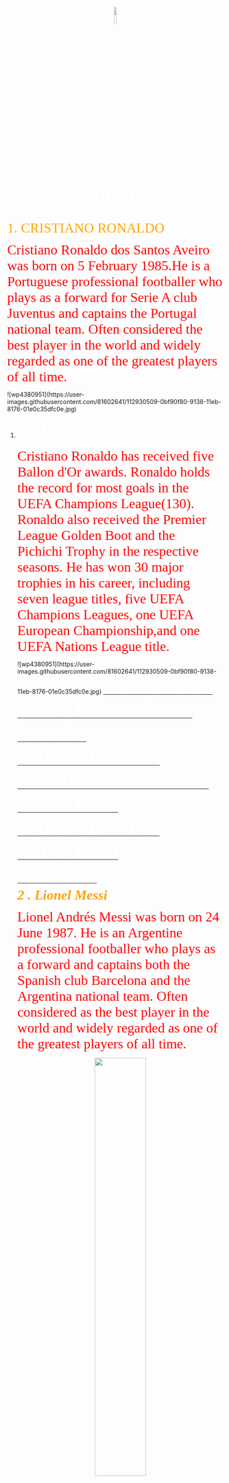 <!DOCTYPE HTML>
<HEAD>
<TITLE>CRISTIANO RONALDO</TITLE>
</HEAD>
<BODY BACKGROUND="![imagesource](https://user-images.githubusercontent.com/81602641/112930228-89705000-9137-11eb-95ed-f44e67a66e4a.jpg)" height=50% width=50%>
<center><IMG SRC=" https://user-images.githubusercontent.com/81602641/112930537-1a472b80-9138-11eb-9d10-6153e445f274.jpg" Height=10% Width=10%></center>
<H6><center><Font Color="white" Size="8"Face="Algerian"><B><U><I>Football - Players</I></U></B></Font></center></H6>
<Font Color="orange"Size="6"Face="Algerian">1. CRISTIANO RONALDO</Font>
<P><Font Color="red" Size="6"Face="Algerian"><j>Cristiano Ronaldo dos Santos Aveiro was born on 5 February 1985.He is a Portuguese professional footballer who plays as a forward for Serie A club Juventus and captains the Portugal national team. Often considered the best player in the world and widely regarded as one of the greatest players of all time.</j></Font></P>
![wp4380951](https://user-images.githubusercontent.com/81602641/112930509-0bf90f80-9138-11eb-8176-01e0c35dfc0e.jpg)
<ol type="1">
<li><b><font size="8" color="white" Face="Algerian"><u>Achievements</u></font></b></li>
<P><Font Color="red" Size="6"Face="Algerian"> Cristiano Ronaldo has received five Ballon d'Or awards. Ronaldo holds the record for most goals in the UEFA Champions League(130). Ronaldo also received the Premier League Golden Boot and the Pichichi Trophy in the respective seasons. He has won 30 major trophies in his career, including seven league titles, five UEFA Champions Leagues, one UEFA European Championship,and one UEFA Nations League title.</Font></P>
![wp4380951](https://user-images.githubusercontent.com/81602641/112930509-0bf90f80-9138-11eb-8176-01e0c35dfc0e.jpg) 
<a HREF="https://www.youtube.com/watch?v=s5KFB-sjUUU"><Font Color="White" Size="11" Face="Algerian">CRISTIANO RONALDO skills on Youtube </Font></A><BR>
<a HREF="https://en.wikipedia.org/wiki/List_of_career_achievements_by_Cristiano_Ronaldo"><Font Color="White" Size="8" Face="Algerian">WIKIPEDIA ON ACHIEVEMENTS OF RONALDO</Font></A><BR>
<a HREF="https://en.wikipedia.org/wiki/Cristiano_Ronaldo"><Font Color="White" Size="8" Face="Algerian">WIKIPEDIA ON RONALDO</Font></A><BR>
<a HREF="messi.html"><Font Color="White" Size="8" Face="Algerian">next slide </Font></A><BR>
</BODY>
</HEAD>
</HTML>
<!DOCTYPE HTML>
<HEAD>
<TITLE>Lionel Messi</TITLE>
</HEAD>
<BODY BACKGROUND="![imagesource](https://user-images.githubusercontent.com/81602641/112930228-89705000-9137-11eb-95ed-f44e67a66e4a.jpg)" height=50% width=50%>
<Font Color="orange"Size="6"Face="Algerian"><B><I>2  . Lionel Messi</I></B></Font>
<P><Font Color="red" Size="6"Face="Algerian"><j>Lionel Andrés Messi was born on 24 June 1987. He is an Argentine professional footballer who plays as a forward and captains both the Spanish club Barcelona and the Argentina national team. Often considered as the best player in the world and widely regarded as one of the greatest players of all time.</j></Font></P>
<center><IMG SRC="![messi 1](https://user-images.githubusercontent.com/81602641/112930403-d5bb9000-9137-11eb-8ddc-73e1a6c27f9c.jpg)" Height=50% Width=50%> <center>
<ol type="1">
<li><b><font size="8" color="white" Face="Algerian"><u>Achievements</u></font></b></li>
<P><Font Color="red" Size="6"Face="Algerian"> Argentinian footballer Lionel Messi, regarded by many as one of the greatest players of all time.He has received six Ballon d'Or awards, the most for any football player, as well as the 2009 FIFA World Player of the Year and 2019 The Best FIFA Men's Player. Messi holds the record for most goals in La Liga (459), the Supercopa de España (14), the UEFA Super Cup (3) and is the player with the most official recorded assists in football history (304). He has scored 788 goals for club and country throughout his professional career and is also the first player in history to win five and six European Golden Shoes.</Font></P>
<center><IMG SRC="![messi 2](https://user-images.githubusercontent.com/81602641/112930406-d6ecbd00-9137-11eb-9311-59010b6adda4.jpg)" Height="400" Width="1200"></center> 
<a HREF="https://www.youtube.com/watch?v=93BOdsP0bao"><Font Color="White" Size="11" Face="Algerian"> Messi skills on Youtube </Font></A><BR>
<a HREF="https://en.wikipedia.org/wiki/List_of_career_achievements_by_Lionel_Messi"><Font Color="White" Size="8" Face="Algerian">WIKIPEDIA ON ACHIEVEMENTS OF MESSI</Font></A><BR>
<a HREF="https://en.wikipedia.org/wiki/Lionel_Messi"><Font Color="White" Size="8" Face="Algerian">WIKIPEDIA ON MESSI</Font></A><BR>
<a HREF="ronaldinho.html"><Font Color="White" Size="8" Face="Algerian">next slide </Font></A><BR>
</BODY>
</HEAD>
</HTML>
  <!DOCTYPE HTML>
<HEAD>
<TITLE> Ronaldinho </TITLE>
</HEAD>
<BODY BACKGROUND="![imagesource](https://user-images.githubusercontent.com/81602641/112930228-89705000-9137-11eb-95ed-f44e67a66e4a.jpg)" height=50% width=50%>
<Font Color="orange"Size="6"Face="Algerian"><B><I>3 . Ronaldinho </I></B></Font>
<P><Font Color="red" Size="6"Face="Algerian"><j>Ronaldo de Assis Moreira was  born on 21 March 1980, commonly known as Ronaldinho Gaúcho or simply Ronaldinho, he is a Brazilian former professional footballer and current ambassador for Barcelona. He played mostly as an attacking midfielder, but was also deployed as a winger. Often considered one of the best players of his generation and regarded by many as one of the greatest of all time.</j></Font></P>
<center><IMG SRC="![ronaldinho 1](https://user-images.githubusercontent.com/81602641/112930412-d81dea00-9137-11eb-9097-7584d8c12958.jpg)" Height=20% Width=30%> <center>
<ol type="1">
<li><b><font size="8" color="white" Face="Algerian"><u>Achievements</u></font></b></li>
<P><Font Color="red" Size="6"Face="Algerian"> Ronaldinho for had received many prestigious titles for his contribution in football, few of the honourable awards are La Liga Foreign Player of the year-Don Balon Award in 2003-04 and 2005-06, FIFA player of the year award in 2004 and 2005, FIFPro world Player of the Year in 2005, in the same year he was also named European Footballer of the Year, he was Featured in the FIFA 100 a list of the world’s greatest living players complied by Pele. Despite football Ronaldinho is also one of the world’s most popular sportsman who have been the face of some popular brands like Nike, Pepsi, Coca-Cola, EA Sports and  Gatorade.</Font></P>
<center><IMG SRC="![ronaldinho 2](https://user-images.githubusercontent.com/81602641/112930397-d3f1cc80-9137-11eb-9a9c-96570bce6779.jpg)" Height="400" Width="1200"></center> 
<a HREF="https://www.youtube.com/watch?v=3FcXBAC6-KI"><Font Color="White" Size="11" Face="Algerian"> Ronaldinho skills on Youtube </Font></A><BR>
<a HREF="https://www.sportzcraazy.com/ronaldinho-biography/"><Font Color="White" Size="8" Face="Algerian">WIKIPEDIA ON ACHIEVEMENTS OF Ronaldinho</Font></A><BR>
<a HREF="https://en.wikipedia.org/wiki/Ronaldinho"><Font Color="White" Size="8" Face="Algerian">WIKIPEDIA ON Ronaldinho </Font></A><BR>
<a HREF="Iker Casillas.html"><Font Color="White" Size="8" Face="Algerian">next slide </Font></A><BR>
</BODY>
</HEAD>
</HTML>
  <!DOCTYPE HTML>
<HEAD>
<TITLE>Iker Casillas </TITLE>
</HEAD>
<BODY BACKGROUND="![imagesource](https://user-images.githubusercontent.com/81602641/112930228-89705000-9137-11eb-95ed-f44e67a66e4a.jpg)" height=50% width=50%>
<Font Color="orange"Size="6"Face="Algerian"><B><I>4 . Iker Casillas </I></B></Font>
<P><Font Color="red" Size="6"Face="Algerian"><j>Iker Casillas Fernández was born on 20 May 1981.He is a Spanish retired professional footballer who played as a goalkeeper. Casillas is widely regarded to be one of the greatest goalkeepers of all time and by some, as the greatest ever. He is known for his athleticism, quick reactions and outstanding shot-stopping ability. Having spent the majority of his career at Real Madrid, Casillas is one of the few players to achieve over 1000 professional career matches, and holds the record for the most clean sheets in the UEFA Champions League, as well as for the Spain national team.</j></Font></P>
<center><IMG SRC="![Iker Casillas 1](https://user-images.githubusercontent.com/81602641/112930223-883f2300-9137-11eb-887a-e544b410f2a3.jpg)" Height=50% Width=30%> <center>
<ol type="1">
<li><b><font size="8" color="white" Face="Algerian"><u>Achievements</u></font></b></li>
<P><Font Color="red" Size="6"Face="Algerian">During his highly successful career in Madrid, Casillas won all major club titles, including five La Liga titles, four Supercopa de España titles, two Copa del Rey titles, three UEFA Champions Leagues, two UEFA Super Cups, one Intercontinental Cup and the FIFA Club World Cup.</Font></P>
<center><IMG SRC="![Iker Casillas 2](https://user-images.githubusercontent.com/81602641/112930225-88d7b980-9137-11eb-8ee7-a0255932b010.jpg)" Height="500" Width="1200"></center> 
<a HREF="https://www.youtube.com/watch?v=sU0qmGSiVN8"><Font Color="White" Size="11" Face="Algerian"> Iker Casillas saves on Youtube </Font></A><BR>
<a HREF="https://en.wikipedia.org/wiki/Iker_Casillas"><Font Color="White" Size="8" Face="Algerian">WIKIPEDIA ON Iker Casillas </Font></A><BR>
<a HREF="Kevin De Bruyne.html"><Font Color="White" Size="8" Face="Algerian">next slide </Font></A><BR>
</BODY>
</HEAD>
</HTML>
  <!DOCTYPE HTML>
<HEAD>
<TITLE> Kevin De Bruyne </TITLE>
</HEAD>
<BODY BACKGROUND="![imagesource](https://user-images.githubusercontent.com/81602641/112930228-89705000-9137-11eb-95ed-f44e67a66e4a.jpg)" height=50% width=50%>
<Font Color="orange"Size="6"Face="Algerian"><B><I>5 . Kevin De Bruyne </I></B></Font>
<P><Font Color="red" Size="6"Face="Algerian"><j>Kevin De Bruyne was born on 28 June 1991.He is a Belgian professional footballer who plays as a midfielder for Premier League club Manchester City, where he is vice-captain, and the Belgian national team. Recognized for his exceptional passing, shooting and dribbling abilities, he is widely considered to be one of the best players in the world and has often been described as a "complete" midfielder.</j></Font></P>
<center><IMG SRC="![Kevin De Bruyne 1](https://user-images.githubusercontent.com/81602641/112930230-8a08e680-9137-11eb-9324-c87a0d49e2c5.jpg)" Height=50% Width=50%> <center>
<ol type="1">
<li><b><font size="8" color="white" Face="Algerian"><u>Achievements</u></font></b></li>
<P><Font Color="red" Size="6"Face="Algerian"> De Bruyne has been named in the IFFHS Men's World Team, the UEFA Team of the Year and the UEFA Champions League Squad of the Season three times each, the ESM Team of the Year twice, the France Football World XI, and the Bundesliga Team of the Year. He won the Premier League Playmaker of the Season twice, Manchester City's Player of the Season three times, the PFA Players' Player of the Year, the UEFA Champions League Midfielder of the Season, the Bundesliga Player of the Year, the Footballer of the Year (Germany), the Belgian Sportsman of the Year and the IFFHS World's Best Playmaker.</Font></P>
<center><IMG SRC="![Kevin De Bruyne 2](https://user-images.githubusercontent.com/81602641/112930218-870df600-9137-11eb-8f55-8ffe272f9202.jpg)" Height="400" Width="500"></center> 
<a HREF="https://www.youtube.com/watch?v=VZRN5nPoLf4&t=130s"><Font Color="White" Size="11" Face="Algerian"> Kevin De Bruyne skills on Youtube </Font></A><BR>
<a HREF="https://en.wikipedia.org/wiki/Kevin_De_Bruyne"><Font Color="White" Size="8" Face="Algerian">WIKIPEDIA ON Kevin De Bruyne </Font></A><BR>
<a HREF="Carles Puyol.html"><Font Color="White" Size="8" Face="Algerian">next slide </Font></A><BR>
</BODY>
</HEAD>
</HTML>
  <!DOCTYPE HTML>
<HEAD>
<TITLE>Carles Puyol </TITLE>
</HEAD>
<BODY BACKGROUND="![imagesource](https://user-images.githubusercontent.com/81602641/112930228-89705000-9137-11eb-95ed-f44e67a66e4a.jpg)" height=50% width=50%>
<Font Color="orange"Size="6"Face="Algerian"><B><I>6 . Carles Puyol</I></B></Font>
<P><Font Color="red" Size="6"Face="Algerian"><j>Carles Puyol Saforcada was born on 13 April 1978.He is a Spanish retired professional footballer who played his entire career for Barcelona. He mainly plays as a central defender, but he could also play in either full-back position, mostly as a rightback. Praised for his leadership and defensive qualities, he is widely regarded as one of the best captains and defenders in the history of football.</j></Font></P>
<center><IMG SRC="![Carles Puyol 1](https://user-images.githubusercontent.com/81602641/112930049-38605c00-9137-11eb-89e4-4e485225a83a.jpg)" Height=50% Width=50%> <center>
<ol type="1">
<li><b><font size="8" color="white" Face="Algerian"><u>Achievements</u></font></b></li>
<P><Font Color="red" Size="6"Face="Algerian">He played in 593 official games for the side, winning 21 major titles, notably six La Liga championships and three UEFA Champions Leagues in 2006, 2009 and 2011. He also played in two FIFA Club World Cup winning teams in 2009 and 2011.Puyol won 100 caps for Spain, and was part of the squads that won Euro 2008 and the 2010 World Cup.</Font></P>
<center><IMG SRC="![Carles Puyol 2](https://user-images.githubusercontent.com/81602641/112930068-42825a80-9137-11eb-94db-f46ca9e42d1a.jpg)" Height="400" Width="1200"></center> 
<a HREF="https://www.youtube.com/watch?v=B3F020VLhSg"><Font Color="White" Size="11" Face="Algerian"> Carles Puyol defending on Youtube </Font></A><BR>
<a HREF="https://en.wikipedia.org/wiki/Carles_Puyol"><Font Color="White" Size="8" Face="Algerian">WIKIPEDIA ON Carles Puyol</Font></A><BR>
<a HREF="David Beckham.html"><Font Color="White" Size="8" Face="Algerian">next slide </Font></A><BR>
</BODY>
</HEAD>
</HTML>
  <!DOCTYPE HTML>
<HEAD>
<TITLE>David Beckham </TITLE>
</HEAD>
<BODY BACKGROUND="![imagesource](https://user-images.githubusercontent.com/81602641/112930228-89705000-9137-11eb-95ed-f44e67a66e4a.jpg)" height=50% width=50%>
<Font Color="orange"Size="6"Face="Algerian"><B><I>7 . David Beckham</I></B></Font>
<P><Font Color="red" Size="6"Face="Algerian"><j>David Robert Joseph Beckham was born on 2 May 1975.He is an English former professional footballer, the current president & co-owner of Inter Miami CF and co-owner of Salford City. He played for Manchester United, Preston North End, Real Madrid, Milan, LA Galaxy, Paris Saint-Germain and the England national team, for which he held the appearance record for an outfield player until 2016. He is the first English player to win league titles in four countries: England, Spain, the United States and France. </j></Font></P>
<center><IMG SRC="![David Beckham 1](https://user-images.githubusercontent.com/81602641/112930157-69409100-9137-11eb-9e0c-d72f9bb1ec8e.jpg)" Height=50% Width=50%> <center>
<ol type="1">
<li><b><font size="8" color="white" Face="Algerian"><u>Achievements</u></font></b></li>
<P><Font Color="red" Size="6"Face="Algerian">Beckham had made 265 Premier league appearances for United and scored 61 goals. He also made 81 Champions league appearances, scoring 15 goals. Beckham won a phenomenal 6 Premier League titles, 2 FA cups, 4 Community Shields, a Champions League title, 2 MLS Cups (USA),one European Cup, one Intercontinental Cup, one FA Youth Cup, The Ligue title (France) and La Liga (Spain).</Font></P>
<center><IMG SRC="![David Beckham 2](https://user-images.githubusercontent.com/81602641/112930158-69d92780-9137-11eb-87aa-68552dac5380.jpg)" Height="400" Width="1200"></center> 
<a HREF="https://www.youtube.com/watch?v=uv47zaFEDqM"><Font Color="White" Size="11" Face="Algerian"> David Beckham skills on Youtube </Font></A><BR>
<a HREF="https://en.wikipedia.org/wiki/David_Beckham"><Font Color="White" Size="8" Face="Algerian">WIKIPEDIA ON David Beckham</Font></A><BR>
<a HREF="Mesut Özil.html"><Font Color="White" Size="8" Face="Algerian">next slide </Font></A><BR>
</BODY>
</HEAD>
</HTML>
  <!DOCTYPE HTML>
<HEAD>
<TITLE>Mesut Özil </TITLE>
</HEAD>
<BODY BACKGROUND="![imagesource](https://user-images.githubusercontent.com/81602641/112930228-89705000-9137-11eb-95ed-f44e67a66e4a.jpg)" height=50% width=50%>
<Font Color="orange"Size="6"Face="Algerian"><B><I>8 . Mesut Özil</I></B></Font>
<P><Font Color="red" Size="6"Face="Algerian"><j>Mesut Özil was born on 15 October 1988. He is a German professional footballer who plays as an attacking midfielder for Süper Lig club Fenerbahçe. Nicknamed "The Assist King", Özil is known for his technical skills, creativity, agility, and finesse. He has also played as a wide midfielder in his career. He won three FA Cups and helped end Arsenal's nine-year trophy drought, while recording the second most assists ever (19) in a Premier League season. </j></Font></P>
<center><IMG SRC="![Mesut Özil 1](https://user-images.githubusercontent.com/81602641/112930407-d7855380-9137-11eb-9035-675a4f33c2ef.jpg)" Height=100% Width=25%> <center>
<ol type="1">
<li><b><font size="8" color="white" Face="Algerian"><u>Achievements</u></font></b></li>
<P><Font Color="red" Size="6"Face="Algerian">A German international, Özil holds the record for the most German Player of the Year awards (5). He made his senior debut for the Germany national team in 2009 at age 20, and appeared in five major tournaments. He was the top assist provider at the 2010 FIFA World Cup and UEFA Euro 2012, where he helped Germany twice reach the semi-final. Özil helped Germany win the 2014 FIFA World Cup, but retired from international competition in 2018, alleging discrimination and disrespect by the German Football Association (DFB) and the German media.</Font></P>
<center><IMG SRC="![Mesut Özil 2](https://user-images.githubusercontent.com/81602641/112930409-d7855380-9137-11eb-800f-4a7e276ac7c8.jpg)" Height="500" Width="600"></center> 
<a HREF="https://www.youtube.com/watch?v=C1wFTFzTpj0"><Font Color="White" Size="11" Face="Algerian"> Mesut Özil skills on Youtube </Font></A><BR>
<a HREF="https://en.wikipedia.org/wiki/Mesut_%C3%96zil"><Font Color="White" Size="8" Face="Algerian">WIKIPEDIA ON Mesut Özil</Font></A><BR>
<a HREF="Antoine Griezmann.html"><Font Color="White" Size="8" Face="Algerian">next slide </Font></A><BR>
</BODY>
</HEAD>
</HTML>
  <!DOCTYPE HTML>
<HEAD>
<TITLE>Antoine Griezmann </TITLE>
</HEAD>
<BODY BACKGROUND="![imagesource](https://user-images.githubusercontent.com/81602641/112930228-89705000-9137-11eb-95ed-f44e67a66e4a.jpg)" height=50% width=50%>
<Font Color="orange"Size="6"Face="Algerian"><B><I>9 . Antoine Griezmann</I></B></Font>
<P><Font Color="red" Size="6"Face="Algerian"><j>Antoine Griezmann was born on 21 March 1991.He is a French professional footballer who plays as a forward for Spanish club Barcelona and the France national team. He was voted La Liga Best Player in 2016, and finished third for the 2016 Ballon d'Or and 2016 Best FIFA Men's Player.Born and raised in Mâcon, Griezmann began his senior career with Real Sociedad in 2009, with whom he won the Segunda División title in his first season.</j></Font></P>
<center><IMG SRC="![Antoine Griezmann 1](https://user-images.githubusercontent.com/81602641/112929882-ef100c80-9136-11eb-9228-49706bed283e.jpg)" Height=100% Width=25%> <center>
<ol type="1">
<li><b><font size="8" color="white" Face="Algerian"><u>Achievements</u></font></b></li>
<P><Font Color="red" Size="6"Face="Algerian">Antoine Griezmann helped Atlético Madrid win the UEFA Europa League, scoring twice in the final. Griezmann also won the 2014 Supercopa de España and 2018 UEFA Super Cup, and ranks as the club's fifth-highest goalscorer.He finished as top goalscorer and voted as Player of the Tournament as France finished runner-up at UEFA Euro 2016. Griezmann won the Silver Boot as the second highest goalscorer at the 2018 FIFA World Cup as France won the tournament. He also won the Bronze Ball as the third best player, and was named Man of the Match after scoring twice in the final.</Font></P>
<center><IMG SRC="![Antoine Griezmann 2](https://user-images.githubusercontent.com/81602641/112929998-267eb900-9137-11eb-9ca1-74f3507f0602.jpg)" Height="500" Width="600"></center> 
<a HREF="https://www.youtube.com/watch?v=Og9Xul-rhbk"><Font Color="White" Size="11" Face="Algerian"> Antoine Griezmann skills on Youtube </Font></A><BR>
<a HREF="https://en.wikipedia.org/wiki/Antoine_Griezmann"><Font Color="White" Size="8" Face="Algerian">WIKIPEDIA ON Antoine Griezmann</Font></A><BR>
<a HREF="Sunil Chhetri.html"><Font Color="White" Size="8" Face="Algerian">next slide </Font></A><BR>
</BODY>
</HEAD>
</HTML>
  <!DOCTYPE HTML>
<HEAD>
<TITLE>Sunil Chhetri </TITLE>
</HEAD>
<BODY BACKGROUND="![imagesource](https://user-images.githubusercontent.com/81602641/112930228-89705000-9137-11eb-95ed-f44e67a66e4a.jpg)" height=50% width=50%>
<Font Color="orange"Size="6"Face="Algerian"><B><I>10 . Sunil Chhetri</I></B></Font>
<P><Font Color="red" Size="6"Face="Algerian"><j>Sunil Chhetri was born on  3 August 1984.He is an Indian professional footballer who plays as a striker or winger and captains both the Indian Super League side Bengaluru FC and the Indian national football team. Popularly known as Captain Fantastic, having scored the second highest number of goals in international matches among active male players after Cristiano Ronaldo and 6th on the all time list , he is both the most-capped player and all-time top goalscorer for the Indian national team, with 72 goals in 115 appearances.</j></Font></P>
<center><IMG SRC="![Sunil Chhetri 1](https://user-images.githubusercontent.com/81602641/112930510-0dc2d300-9138-11eb-862f-3930e68fd816.png)" Height=200% Width=30%> <center>
<ol type="1">
<li><b><font size="8" color="white" Face="Algerian"><u>Achievements</u></font></b></li>
<P><Font Color="red" Size="6"Face="Algerian">Sunil Chhetri helped India to win the 2007 Nehru Cup, 2009 Nehru Cup, the 2012 Nehru Cup as well as the 2011 SAFF Championship. He was also one of India's best players during the 2008 AFC Challenge Cup in which India won the tournament and thus qualified for their first AFC Asian Cup in 27 years. He then led India in scoring during their short-lived campaign at the 2011 AFC Asian Cup with two goals. Chhetri has also been named AIFF Player of the Year a record six times in 2007, 2011, 2013, 2014, 2017 and 2018–19.</Font></P>
<center><IMG SRC="![Sunil Chhetri 2](https://user-images.githubusercontent.com/81602641/112930512-0e5b6980-9138-11eb-940c-3bc7286a0f7f.jpg)" Height="500" Width="600"></center> 
<a HREF="https://www.youtube.com/watch?v=jB_6ImF0oE0"><Font Color="White" Size="11" Face="Algerian">Sunil Chhetri skills on Youtube </Font></A><BR>
<a HREF="https://en.wikipedia.org/wiki/Sunil_Chhetri"><Font Color="White" Size="8" Face="Algerian">WIKIPEDIA ON Sunil Chhetri</Font></A><BR>
<a HREF="CRISTIANO RONALDO.html"><Font Color="White" Size="8" Face="Algerian">Back to first slide </Font></A><BR>
<H6><Font Color="white" Size="6"Face="Algerian">NAME-Aakash Rawat <BR>ROLL NO-1 <BR>CLASS-X D</Font></H6>
</BODY>
</HEAD>
</HTML>
![Antoine Griezmann 1](https://user-images.githubusercontent.com/81602641/112929882-ef100c80-9136-11eb-9228-49706bed283e.jpg)

![Antoine Griezmann 2](https://user-images.githubusercontent.com/81602641/112929998-267eb900-9137-11eb-9ca1-74f3507f0602.jpg)

![Carles Puyol 1](https://user-images.githubusercontent.com/81602641/112930049-38605c00-9137-11eb-89e4-4e485225a83a.jpg)
![Carles Puyol 2](https://user-images.githubusercontent.com/81602641/112930068-42825a80-9137-11eb-94db-f46ca9e42d1a.jpg)
![CR7](https://user-images.githubusercontent.com/81602641/112930155-66de3700-9137-11eb-8ab4-ec62464f5282.jpg)
![David Beckham 1](https://user-images.githubusercontent.com/81602641/112930157-69409100-9137-11eb-9e0c-d72f9bb1ec8e.jpg)
![David Beckham 2](https://user-images.githubusercontent.com/81602641/112930158-69d92780-9137-11eb-87aa-68552dac5380.jpg)
![Kevin De Bruyne 2](https://user-images.githubusercontent.com/81602641/112930218-870df600-9137-11eb-8f55-8ffe272f9202.jpg)
![Iker Casillas 1](https://user-images.githubusercontent.com/81602641/112930223-883f2300-9137-11eb-887a-e544b410f2a3.jpg)
![Iker Casillas 2](https://user-images.githubusercontent.com/81602641/112930225-88d7b980-9137-11eb-8ee7-a0255932b010.jpg)
![imagesource](https://user-images.githubusercontent.com/81602641/112930228-89705000-9137-11eb-95ed-f44e67a66e4a.jpg)
![Kevin De Bruyne 1](https://user-images.githubusercontent.com/81602641/112930230-8a08e680-9137-11eb-9324-c87a0d49e2c5.jpg)

![ronaldinho 2](https://user-images.githubusercontent.com/81602641/112930397-d3f1cc80-9137-11eb-9a9c-96570bce6779.jpg)
![messi 1](https://user-images.githubusercontent.com/81602641/112930403-d5bb9000-9137-11eb-8ddc-73e1a6c27f9c.jpg)
![messi 2](https://user-images.githubusercontent.com/81602641/112930406-d6ecbd00-9137-11eb-9311-59010b6adda4.jpg)
![Mesut Özil 1](https://user-images.githubusercontent.com/81602641/112930407-d7855380-9137-11eb-9035-675a4f33c2ef.jpg)
![Mesut Özil 2](https://user-images.githubusercontent.com/81602641/112930409-d7855380-9137-11eb-800f-4a7e276ac7c8.jpg)
![ronaldinho 1](https://user-images.githubusercontent.com/81602641/112930412-d81dea00-9137-11eb-9097-7584d8c12958.jpg)

![wp4380951](https://user-images.githubusercontent.com/81602641/112930509-0bf90f80-9138-11eb-8176-01e0c35dfc0e.jpg)
![Sunil Chhetri 1](https://user-images.githubusercontent.com/81602641/112930510-0dc2d300-9138-11eb-862f-3930e68fd816.png)
![Sunil Chhetri 2](https://user-images.githubusercontent.com/81602641/112930512-0e5b6980-9138-11eb-940c-3bc7286a0f7f.jpg)
![logo](https://user-images.githubusercontent.com/81602641/112930537-1a472b80-9138-11eb-9d10-6153e445f274.jpg)
